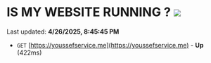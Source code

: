 # IS MY WEBSITE RUNNING ? [![](https://img.shields.io/static/v1?label=Sponsor&message=%E2%9D%A4&logo=GitHub&color=%23fe8e86)](https://github.com/sponsors/Youssef-Lehmam)

Last updated: **4/26/2025, 8:45:45 PM**

- `GET` [https://youssefservice.me](https://youssefservice.me) - **Up** (422ms)
